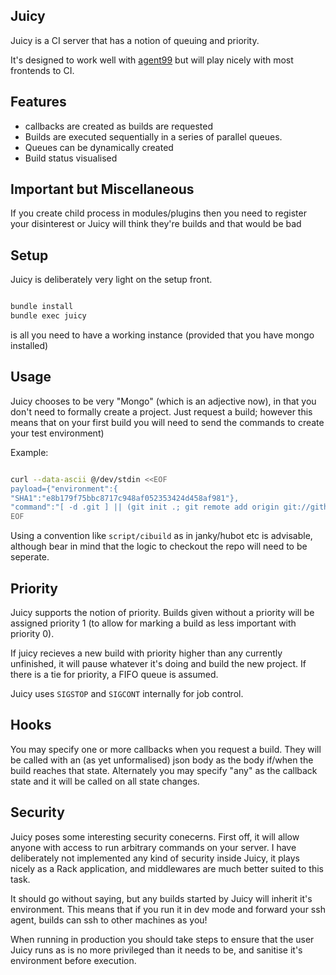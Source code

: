 ## Juicy

Juicy is a CI server that has a notion of queuing and priority.

It's designed to work well with [agent99](https://github.com/99designs/agent99) but will play nicely with most frontends to CI.

## Features

* callbacks are created as builds are requested
* Builds are executed sequentially in a series of parallel queues.
* Queues can be dynamically created
* Build status visualised

## Important but Miscellaneous

If you create child process in modules/plugins then you need to register your
disinterest or Juicy will think they're builds and that would be bad

## Setup

Juicy is deliberately very light on the setup front.

```bash

bundle install
bundle exec juicy
```

is all you need to have a working instance (provided that you have mongo installed)

## Usage

Juicy chooses to be very "Mongo" (which is an adjective now), in that you don't
need to formally create a project. Just request a build; however this means
that on your first build you will need to send the commands to create your test
environment)

Example:

```bash

curl --data-ascii @/dev/stdin <<EOF
payload={"environment":{
"SHA1":"e8b179f75bbc8717c948af052353424d458af981"},
"command":"[ -d .git ] || (git init .; git remote add origin git://github.com/richo/twat.git); git fetch; git checkout $SHA1; bundle install; bundle exec rake spec"
EOF
```

Using a convention like `script/cibuild` as in janky/hubot etc is advisable,
although bear in mind that the logic to checkout the repo will need to be
seperate.

## Priority

Juicy supports the notion of priority. Builds given without a priority will be
assigned priority 1 (to allow for marking a build as less important with
priority 0).

If juicy recieves a new build with priority higher than any currently
unfinished, it will pause whatever it's doing and build the new project. If
there is a tie for priority, a FIFO queue is assumed.

Juicy uses `SIGSTOP` and `SIGCONT` internally for job control.

## Hooks

You may specify one or more callbacks when you request a build. They will be
called with an (as yet unformalised) json body as the body if/when the build
reaches that state. Alternately you may specify "any" as the callback state and
it will be called on all state changes.

## Security

Juicy poses some interesting security conecerns. First off, it will allow
anyone with access to run arbitrary commands on your server. I have
deliberately not implemented any kind of security inside Juicy, it plays nicely
as a Rack application, and middlewares are much better suited to this task.

It should go without saying, but any builds started by Juicy will inherit it's
environment. This means that if you run it in dev mode and forward your ssh
agent, builds can ssh to other machines as you!

When running in production you should take steps to ensure that the user Juicy
runs as is no more privileged than it needs to be, and sanitise it's
environment before execution.
